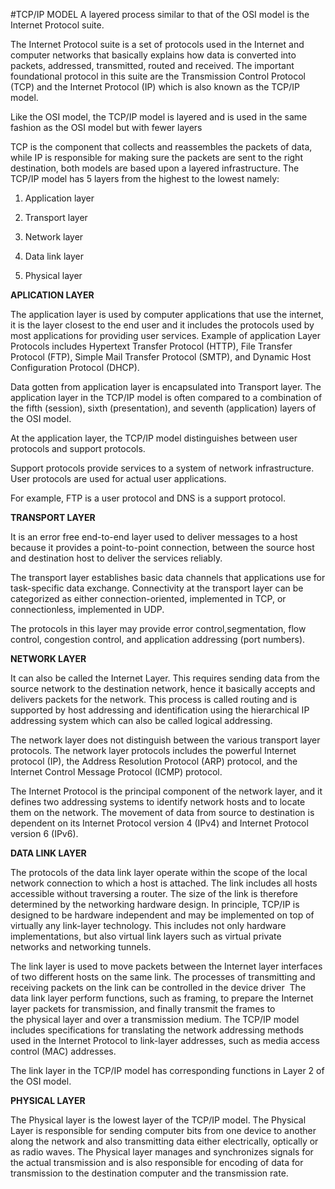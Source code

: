 #TCP/IP MODEL
A layered process similar to that of the OSI model is the Internet Protocol suite.

The Internet Protocol suite is a set of protocols used in the Internet and computer networks that basically explains how data is converted into packets, addressed, transmitted, routed and received. The important foundational protocol in this suite are the Transmission Control Protocol (TCP) and the Internet Protocol (IP) which is also known as the TCP/IP model.

Like the OSI model, the TCP/IP model is layered and is used in the same fashion as the OSI model but with fewer layers

TCP is the component that collects and reassembles the packets of data, while IP is responsible for making sure the packets are sent to the right destination, both models are based upon a layered infrastructure.  The TCP/IP model has 5 layers from the highest to the lowest namely:

1) Application layer

2) Transport  layer

3) Network  layer

4) Data link  layer

5) Physical  layer

**APLICATION LAYER**

The application layer is used by computer applications that use the internet, it is the layer closest to the end user and it includes the protocols used by most applications for providing user services. Example of application Layer Protocols includes Hypertext Transfer Protocol (HTTP), File Transfer Protocol (FTP), Simple Mail Transfer Protocol (SMTP), and Dynamic Host Configuration Protocol (DHCP). 

Data gotten from application layer is encapsulated into Transport layer. The application layer in the TCP/IP model is often compared to a combination of the fifth (session), sixth (presentation), and seventh (application) layers of the OSI model. 

At the application layer, the TCP/IP model distinguishes between user protocols and support protocols. 

Support protocols provide services to a system of network infrastructure. User protocols are used for actual user applications. 

For example, FTP is a user protocol and DNS is a support protocol.

**TRANSPORT LAYER**

It is an error free end-to-end layer used to deliver messages to a host because it provides a point-to-point connection, between the source host and destination host to deliver the services reliably. 

The transport layer establishes basic data channels that applications use for task-specific data exchange. Connectivity at the transport layer can be categorized as either connection-oriented, implemented in TCP, or connectionless, implemented in UDP. 

The protocols in this layer may provide error control,segmentation, flow control, congestion control, and application addressing (port numbers).

**NETWORK LAYER** 

It can also be called the Internet Layer. This requires sending data from the source network to the destination network, hence it basically accepts and delivers packets for the network. This process is called routing and is supported by host addressing and identification using the hierarchical IP addressing system which can also be called logical addressing. 

The network layer does not distinguish between the various transport layer protocols. The network layer protocols includes the powerful Internet protocol (IP), the Address Resolution Protocol (ARP) protocol, and the Internet Control Message Protocol (ICMP) protocol. 

The Internet Protocol is the principal component of the network layer, and it defines two addressing systems to identify network hosts and to locate them on the network. The movement of data from source to destination is dependent on its Internet Protocol version 4 (IPv4) and  Internet Protocol version 6 (IPv6).

**DATA LINK LAYER**

The protocols of the data link layer operate within the scope of the local network connection to which a host is attached.  The link includes all hosts accessible without traversing a router. The size of the link is therefore determined by the networking hardware design. In principle, TCP/IP is designed to be hardware independent and may be implemented on top of virtually any link-layer technology. This includes not only hardware implementations, but also virtual link layers such as virtual private networks and networking tunnels.

The link layer is used to move packets between the Internet layer interfaces of two different hosts on the same link. The processes of transmitting and receiving packets on the link can be controlled in the device driver  The data link layer perform functions, such as framing, to prepare the Internet layer packets for transmission, and finally transmit the frames to the physical layer and over a transmission medium. The TCP/IP model includes specifications for translating the network addressing methods used in the Internet Protocol to link-layer addresses, such as media access control (MAC) addresses. 

The link layer in the TCP/IP model has corresponding functions in Layer 2 of the OSI model.

**PHYSICAL LAYER**

The Physical layer is the lowest layer of the TCP/IP model. 
The Physical Layer is responsible for sending computer bits from one device to another along the network and also transmitting data either electrically, optically or as radio waves. 
The Physical layer manages and synchronizes signals for the actual transmission and is also responsible for encoding of data for transmission to the destination computer and the transmission rate.
